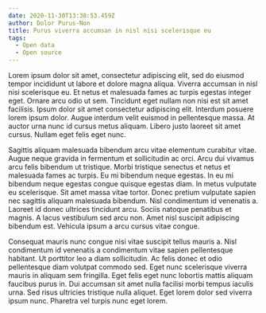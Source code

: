 ```yaml
---
date: 2020-11-30T13:38:53.459Z
author: Dolor Purus-Non
title: Purus viverra accumsan in nisl nisi scelerisque eu
tags:
  - Open data
  - Open source
---
```


Lorem ipsum dolor sit amet, consectetur adipiscing elit, sed do eiusmod tempor incididunt ut labore et dolore magna aliqua. Viverra accumsan in nisl nisi scelerisque eu. Et netus et malesuada fames ac turpis egestas integer eget. Ornare arcu odio ut sem. Tincidunt eget nullam non nisi est sit amet facilisis. Ipsum dolor sit amet consectetur adipiscing elit. Interdum posuere lorem ipsum dolor. Augue interdum velit euismod in pellentesque massa. At auctor urna nunc id cursus metus aliquam. Libero justo laoreet sit amet cursus. Nullam eget felis eget nunc.

Sagittis aliquam malesuada bibendum arcu vitae elementum curabitur vitae. Augue neque gravida in fermentum et sollicitudin ac orci. Arcu dui vivamus arcu felis bibendum ut tristique. Morbi tristique senectus et netus et malesuada fames ac turpis. Eu mi bibendum neque egestas. In eu mi bibendum neque egestas congue quisque egestas diam. In metus vulputate eu scelerisque. Sit amet massa vitae tortor. Donec pretium vulputate sapien nec sagittis aliquam malesuada bibendum. Nisl condimentum id venenatis a. Laoreet id donec ultrices tincidunt arcu. Sociis natoque penatibus et magnis. A lacus vestibulum sed arcu non. Amet nisl suscipit adipiscing bibendum est. Vehicula ipsum a arcu cursus vitae congue.

Consequat mauris nunc congue nisi vitae suscipit tellus mauris a. Nisl condimentum id venenatis a condimentum vitae sapien pellentesque habitant. Ut porttitor leo a diam sollicitudin. Ac felis donec et odio pellentesque diam volutpat commodo sed. Eget nunc scelerisque viverra mauris in aliquam sem fringilla. Eget felis eget nunc lobortis mattis aliquam faucibus purus in. Dui accumsan sit amet nulla facilisi morbi tempus iaculis urna. Sed risus ultricies tristique nulla aliquet. Eget lorem dolor sed viverra ipsum nunc. Pharetra vel turpis nunc eget lorem.
